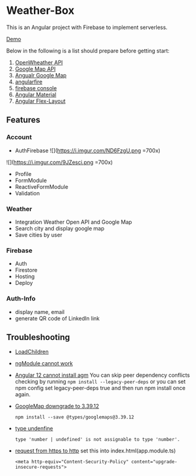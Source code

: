 # Weather-Box

This is an Angular project with Firebase to implement serverless.

[Demo](https://weather-box-3fbc7.web.app/weather) 

Below in the following is a list should prepare before getting start:
1. [OpenWheather API](https://openweathermap.org/current)
2. [Google Map API](https://console.cloud.google.com/apis/dashboard?project=minion-weather&supportedpurview=project)
3. [Angualr Google Map](https://angular-maps.com/)
4. [angularfire](https://github.com/angular/angularfire/blob/master/docs/install-and-setup.md)
5. [firebase console](https://console.firebase.google.com/u/0/?pli=1)
6. [Angular Material](https://material.angular.io/components/categories)
7. [Angular Flex-Layout](https://tburleson-layouts-demos.firebaseapp.com/#/docs)

## Features
### Account
- AuthFirebase
![](https://i.imgur.com/ND6FzgU.png =700x)

![](https://i.imgur.com/9JZesci.png =700x)

- Profile
- FormModule
- ReactiveFormModule
- Validation

### Weather
- Integration Weather Open API and Google Map
- Search city and display google map
- Save cities by user

### Firebase
- Auth
- Firestore
- Hosting
- Deploy

### Auth-Info
- display name, email
- generate QR code of LinkedIn link

## Troubleshooting
- [LoadChildren](https://angular.tw/api/router/LoadChildrenCallback)

- [ngModule cannot work](https://www.itread01.com/content/1548916205.html)

- [Angular 12 cannot install agm](https://github.com/SebastianM/angular-google-maps/issues/1932)
You can skip peer dependency conflicts checking by running `npm install --legacy-peer-deps` or you can set npm config set legacy-peer-deps true and then run npm install once again.
- [GoogleMap downgrade to 3.39.12](https://github.com/DefinitelyTyped/DefinitelyTyped/issues/48574)
    ```
    npm install --save @types/googlemaps@3.39.12
    ```
- [type undenfine](https://www.typescriptlang.org/docs/handbook/2/everyday-types.html)
    ```
    type 'number | undefined' is not assignable to type 'number'.
    ```
- [request from https to http](https://pretagteam.com/question/angular10-request-from-https-to-http-mixed-content)
  set this into index.html(app.module.ts)
  ```
  <meta http-equiv="Content-Security-Policy" content="upgrade-insecure-requests">
  ```
